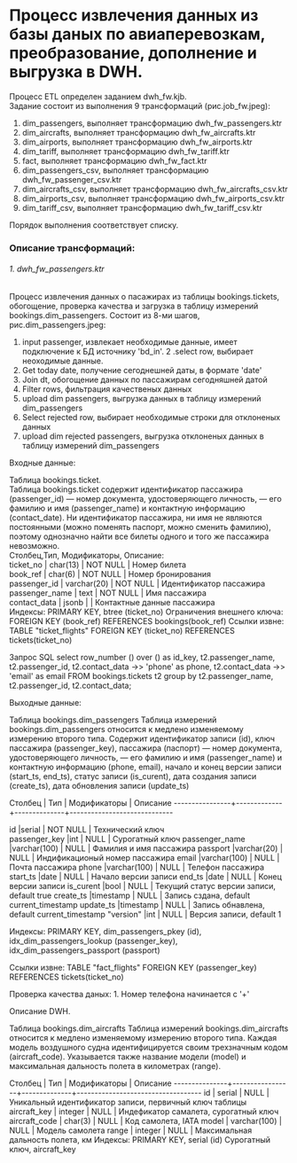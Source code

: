 # Процесс извлечения данных из базы даных по авиаперевозкам, преобразование, дополнение и выгрузка в DWH.

Процесс ETL определен заданием dwh_fw.kjb. <br/>
Задание состоит из выполнения 9 трансформаций (рис.job_fw.jpeg): <br/>
1.	dim_passengers, выполняет трансформацию dwh_fw_passengers.ktr
2.	dim_aircrafts, выполняет трансформацию dwh_fw_aircrafts.ktr
3.	dim_airports, выполняет трансформацию dwh_fw_airports.ktr
4.	dim_tariff, выполняет трансформацию dwh_fw_tariff.ktr
5.	fact, выполняет трансформацию dwh_fw_fact.ktr
6.	dim_passengers_csv, выполняет трансформацию dwh_fw_passenger_csv.ktr
7.	dim_aircrafts_csv, выполняет трансформацию dwh_fw_aircrafts_csv.ktr
8.	dim_airports_csv, выполняет трансформацию dwh_fw_airports_csv.ktr
9.	dim_tariff_csv, выполняет трансформацию dwh_fw_tariff_csv.ktr

Порядок выполнения соответствует списку.

### Описание трансформаций:

###### 1. dwh_fw_passengers.ktr
Процесс извлечения данных о пасажирах из таблицы bookings.tickets, обогощение, проверка качества и загрузка в таблицу измерений bookings.dim_passengers.
Состоит из 8-ми шагов, рис.dim_passengers.jpeg:
1.	input passenger, извлекает необходимые данные, имеет подключение к БД источнику 'bd_in'.
2	.select row, выбирает неоходимые данные.
3.	Get today date, получение сегоднешней даты, в формате 'date'
4.	Join dt, обогощение данных по пассажирам сегодняшней датой
5.	Filter rows, фильтрация качественых данных
6.	upload dim passengers, выгрузка данных в таблицу измерений dim_passengers
7.	Select rejected row, выбирает необходимые строки для отклоненых данных
8.	upload dim rejected passengers, выгрузка отклоненых данных в таблицу измерений dim_passengers

Входные данные:

Таблица bookings.ticket. <br/>
Таблица bookings.ticket содержит идентификатор пассажира (passenger_id) — номер документа,
удостоверяющего личность, — его фамилию и имя (passenger_name) и контактную
информацию (contact_date).
Ни идентификатор пассажира, ни имя не являются постоянными (можно поменять паспорт,
можно сменить фамилию), поэтому однозначно найти все билеты одного и того же пассажира
невозможно. <br/>
 Столбец,Тип, Модификаторы, Описание:<br/>
 ticket_no      | char(13)    | NOT NULL     | Номер билета<br/>
 book_ref       | char(6)     | NOT NULL     | Номер бронирования<br/>
 passenger_id   | varchar(20) | NOT NULL     | Идентификатор пассажира<br/>
 passenger_name | text        | NOT NULL     | Имя пассажира<br/>
 contact_data   | jsonb       |              | Контактные данные пассажира<br/>
Индексы:
 PRIMARY KEY, btree (ticket_no)
Ограничения внешнего ключа:
 FOREIGN KEY (book_ref) REFERENCES bookings(book_ref)
Ссылки извне:
 TABLE "ticket_flights" FOREIGN KEY (ticket_no) REFERENCES tickets(ticket_no)

 Запрос SQL 
select row_number () over () as id_key,
t2.passenger_name,
t2.passenger_id,
t2.contact_data ->> 'phone' as phone,
t2.contact_data ->> 'email' as email
FROM bookings.tickets t2 
group by t2.passenger_name, t2.passenger_id, t2.contact_data;

 Выходные данные:
 
 Таблица bookings.dim_passengers
Таблица измерений bookings.dim_passengers относится к медлено изменяемому измерению второго типа.
Содержит идентификатор записи (id), ключ пассажира (passenger_key), пассажира (паспорт) — номер документа,
удостоверяющего личность, — его фамилию и имя (passenger_name) и контактную
информацию (phone, email), начало и конец версии записи (start_ts, end_ts), статус записи (is_curent),
дата создания записи (create_ts), дата обновления записи (update_ts)

 Столбец        | Тип         | Модификаторы | Описание
----------------+-------------+--------------+-----------------------------

id              |serial       | NOT NULL     | Технический ключ    
passenger_key   |int          | NULL         | Cурогатный ключ
passenger_name  |varchar(100) | NULL         | Фамилия и имя пассажира
passport        |varchar(20)  | NULL         | Индификационый номер пассажира
email           |varchar(100) | NULL         | Почта пассажира
phone           |varchar(100) | NULL         | Телефон пассажира
start_ts        |date         | NULL         | Начало версии записи
end_ts          |date         | NULL         | Конец версии записи
is_curent       |bool         | NULL         | Текущий статус версии записи, default true
create_ts       |timestamp    | NULL         | Запись сздана, default current_timestamp
update_ts       |timestamp    | NULL         | Запись обнавлена, default current_timestamp
"version"       |int          | NULL         | Версия записи, default 1 

Индексы:
 PRIMARY KEY, dim_passengers_pkey (id),
 idx_dim_passengers_lookup (passenger_key),
 idx_dim_passengers_passport (passport)

Ссылки извне:
 TABLE "fact_flights" FOREIGN KEY (passenger_key) REFERENCES tickets(ticket_no)


Проверка качества даных:
	1. Номер телефона начинается с '+'













Описание DWH.

Таблица bookings.dim_aircrafts
Таблица измерений bookings.dim_aircrafts относится к медлено изменяемому измерению второго типа. 
Каждая модель воздушного судна идентифицируется своим трехзначным кодом
(aircraft_code). Указывается также название модели (model) и максимальная дальность полета
в километрах (range). 

 Столбец       | Тип             | Модификаторы | Описание
---------------+-----------------+--------------+-----------------------------------
 id            | serial          | NULL         | Уникальный идентификатор записи, первичный ключ таблицы
 aircraft_key  | integer         | NULL         | Индефикатор самалета, сурогатный ключ
 aircraft_code | char(3)         | NULL         | Код самолета, IATA
 model         | varchar(100)    | NULL         | Модель самолета
 range         | integer         | NULL         | Максимальная дальность полета, км
Индексы:
 PRIMARY KEY, serial (id)
 Сурогатный ключ, aircraft_key
